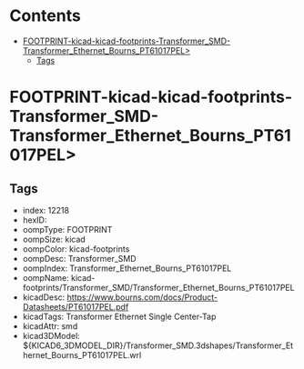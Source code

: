 



Contents
========

* [FOOTPRINT-kicad-kicad-footprints-Transformer_SMD-Transformer_Ethernet_Bourns_PT61017PEL>](#footprint-kicad-kicad-footprints-transformer_smd-transformer_ethernet_bourns_pt61017pel)
	* [Tags](#tags)

# FOOTPRINT-kicad-kicad-footprints-Transformer_SMD-Transformer_Ethernet_Bourns_PT61017PEL>

## Tags

- index: 12218
- hexID: 
- oompType: FOOTPRINT
- oompSize: kicad
- oompColor: kicad-footprints
- oompDesc: Transformer_SMD
- oompIndex: Transformer_Ethernet_Bourns_PT61017PEL
- oompName: kicad-footprints/Transformer_SMD/Transformer_Ethernet_Bourns_PT61017PEL
- kicadDesc: https://www.bourns.com/docs/Product-Datasheets/PT61017PEL.pdf
- kicadTags: Transformer Ethernet Single Center-Tap
- kicadAttr: smd
- kicad3DModel: ${KICAD6_3DMODEL_DIR}/Transformer_SMD.3dshapes/Transformer_Ethernet_Bourns_PT61017PEL.wrl
